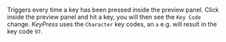 Triggers every time a key has been pressed inside the preview panel. Click inside the preview panel and hit a key, you will then see the `Key Code` change. _KeyPress_ uses the `Character` key codes, an `a` e.g. will result in the key code `97`.

